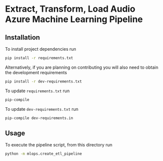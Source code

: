 # Extract, Transform, Load Audio Azure Machine Learning Pipeline

## Installation

To install project dependencies run

```bash
pip install -r requirements.txt
```

Alternatively, if you are planning on contributing you will also need to obtain the development requirements

```bash
pip install -r dev-requirements.txt
```

To update `requirements.txt` run

```bash
pip-compile
```

To update `dev-requirements.txt` run

```bash
pip-compile dev-requirements.in
```

## Usage

To execute the pipeline script, from this directory run

```bash
python -m mlops.create_etl_pipeline
```
